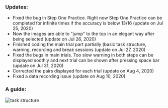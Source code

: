 

### Updates:
* Fixed the bug in Step One Practice. Right now Step One Practice can be completed for infinite times if the accuracy is below 13/16 (update on Jul 25, 2020)
* Now the images are able to "jump" to the top in an elegant way after being selected (update on Jul 26, 2020)
* Finished coding the main trial part partially (basic task structure, warning, recording and break sessions (update on Jul 27, 2020)
* Fixed the bugs in main trials. Too slow warning in both steps can be displayed soothly and next trial can be shown after pressing space bar (update on Jul 31, 2020)
* Corrected the pairs displayed for each trial (update on Aug 4, 2020)
* Fixed a data recording issue (update on Aug 10, 2020)

### A guide:
![task structure ](https://github.com/qianqiancui/Two-Step-Task/blob/master/guide.jpg)
